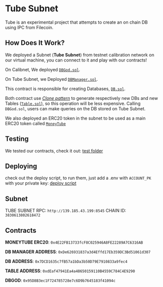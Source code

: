 # Tube Subnet
Tube is an experimental project that attempts to create an on chain DB using IPC from Filecoin.

## How Does It Work?
We deployed a Subnet (**Tube Subnet**) from testnet calibration network on our virtual machine, you can connect to it and play with our contracts!

On Calibnet, We deployed [`DBGod.sol`](https://github.com/fabriziogianni7/tube/blob/main/contracts/contracts/DBGod.sol).

On Tube Subnet, we Deployed [`DBManager.sol`](https://github.com/fabriziogianni7/tube/blob/main/contracts/contracts/DBManager.sol).

This contract is responsible for creating Databases, [`DB.sol`](https://github.com/fabriziogianni7/tube/blob/main/contracts/contracts/DB.sol).

Both contract use [_Clone pattern_](https://github.com/OpenZeppelin/openzeppelin-contracts/blob/master/contracts/proxy/Clones.sol) to generate respectively new DBs and new Tables ([`Table.sol`](https://github.com/fabriziogianni7/tube/blob/main/contracts/contracts/Table.sol)), so this operation will be less expensive.
Calling `DBGod.sol`, users can make queries on the DB stored on Tube Subnet.

We also deployed an ERC20 token in the subnet to be used as a main ERC20 token called [`MoneyTube`](https://github.com/fabriziogianni7/tube/blob/main/contracts/contracts/MTB.sol)

## Testing
We tested our contracts, check it out: [test folder](https://github.com/fabriziogianni7/tube/tree/main/contracts/test)
## Deploying
check out the deploy script, to run them, just add a .env with `ACCOUNT_PK` with your private key: [deploy script](https://github.com/fabriziogianni7/tube/tree/main/contracts/test)

## Subnet
TUBE SUBNET RPC: `http://139.185.43.199:8545`
CHAIN ID: `3830613802618472`

## Contracts
**MONEYTUBE ERC20**: `0x4E22FB13733fcF8C025946A8FE22289A7C6316AB`

**DB MANAGER ADDRESS**: `0xDe626931837a3d4Effd17Eb359DC3Bd51061d307`

**DB ADDRESS**: `0x7DCD1635c7fB57a1bDa3b50D79E7910833a9fec4`

**TABLE ADDRESS**: `0xdEaf47941Ea4a48650159110B4559C784C4E9290`

**DBGOD**: `0x95D8B3ec1F724785728e7c6D9b7645183f41094c`
